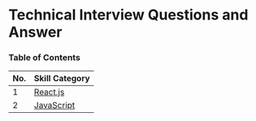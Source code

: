 # Technical Interview Questions and Answer

### Table of Contents

| No. | Skill Category |
| --- | --------- |
|1  | [React.js](reactjs.md) |
|2  | [JavaScript](javascript.md) |